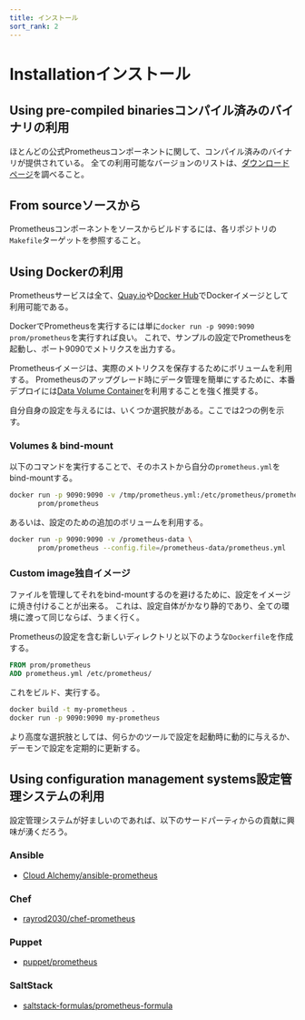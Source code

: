```yaml
---
title: インストール
sort_rank: 2
---
```


# <span class="anchor-text-supplement">Installation</span>インストール

## <span class="anchor-text-supplement">Using pre-compiled binaries</span>コンパイル済みのバイナリの利用

ほとんどの公式Prometheusコンポーネントに関して、コンパイル済みのバイナリが提供されている。
全ての利用可能なバージョンのリストは、[ダウンロードページ](https://prometheus.io/download)を調べること。

## <span class="anchor-text-supplement">From source</span>ソースから

Prometheusコンポーネントをソースからビルドするには、各リポジトリの`Makefile`ターゲットを参照すること。

## <span class="anchor-text-supplement">Using </span>Dockerの利用

Prometheusサービスは全て、[Quay.io](https://quay.io/repository/prometheus/prometheus)や[Docker Hub](https://hub.docker.com/r/prom/prometheus/)でDockerイメージとして利用可能である。

DockerでPrometheusを実行するには単に`docker run -p 9090:9090 prom/prometheus`を実行すれば良い。
これで、サンプルの設定でPrometheusを起動し、ポート9090でメトリクスを出力する。

Prometheusイメージは、実際のメトリクスを保存するためにボリュームを利用する。
Prometheusのアップグレード時にデータ管理を簡単にするために、本番デプロイには[Data Volume Container](https://docs.docker.com/storage/volumes/)を利用することを強く推奨する。

自分自身の設定を与えるには、いくつか選択肢がある。ここでは2つの例を示す。

### Volumes & bind-mount

以下のコマンドを実行することで、そのホストから自分の`prometheus.yml`をbind-mountする。

```bash
docker run -p 9090:9090 -v /tmp/prometheus.yml:/etc/prometheus/prometheus.yml \
       prom/prometheus
```

あるいは、設定のための追加のボリュームを利用する。

```bash
docker run -p 9090:9090 -v /prometheus-data \
       prom/prometheus --config.file=/prometheus-data/prometheus.yml
```

### <span class="anchor-text-supplement">Custom image</span>独自イメージ

ファイルを管理してそれをbind-mountするのを避けるために、設定をイメージに焼き付けることが出来る。
これは、設定自体がかなり静的であり、全ての環境に渡って同じならば、うまく行く。

Prometheusの設定を含む新しいディレクトリと以下のような`Dockerfile`を作成する。

```Dockerfile
FROM prom/prometheus
ADD prometheus.yml /etc/prometheus/
```

これをビルド、実行する。

```bash
docker build -t my-prometheus .
docker run -p 9090:9090 my-prometheus
```

より高度な選択肢としては、何らかのツールで設定を起動時に動的に与えるか、デーモンで設定を定期的に更新する。

## <span class="anchor-text-supplement">Using configuration management systems</span>設定管理システムの利用

設定管理システムが好ましいのであれば、以下のサードパーティからの貢献に興味が湧くだろう。

### Ansible

* [Cloud Alchemy/ansible-prometheus](https://github.com/cloudalchemy/ansible-prometheus)

### Chef

* [rayrod2030/chef-prometheus](https://github.com/rayrod2030/chef-prometheus)

### Puppet

* [puppet/prometheus](https://forge.puppet.com/puppet/prometheus)

### SaltStack

* [saltstack-formulas/prometheus-formula](https://github.com/saltstack-formulas/prometheus-formula)
